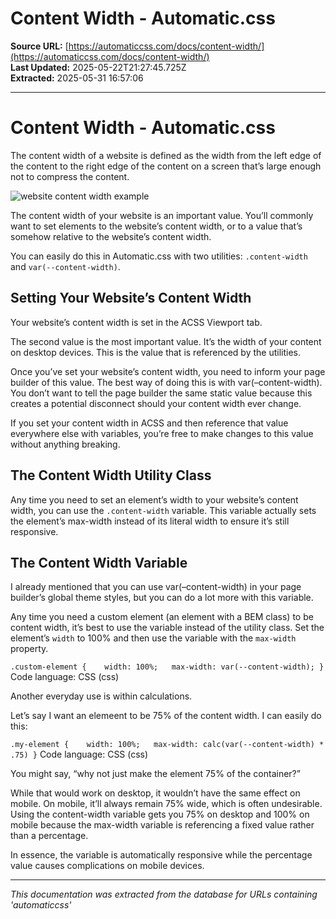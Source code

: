 # Content Width - Automatic.css

**Source URL:** [https://automaticcss.com/docs/content-width/](https://automaticcss.com/docs/content-width/)  
**Last Updated:** 2025-05-22T21:27:45.725Z  
**Extracted:** 2025-05-31 16:57:06

---

# Content Width - Automatic.css

The content width of a website is defined as the width from the left edge of the content to the right edge of the content on a screen that’s large enough not to compress the content.

![website content width example](https://automaticcss.com/wp-content/uploads/CleanShot-2023-08-14-at-21.52.18@2x-1024x552.jpg)

The content width of your website is an important value. You’ll commonly want to set elements to the website’s content width, or to a value that’s somehow relative to the website’s content width.

You can easily do this in Automatic.css with two utilities: `.content-width` and `var(--content-width)`.

## Setting Your Website’s Content Width

Your website’s content width is set in the ACSS Viewport tab.

The second value is the most important value. It’s the width of your content on desktop devices. This is the value that is referenced by the utilities.

Once you’ve set your website’s content width, you need to inform your page builder of this value. The best way of doing this is with var(–content-width). You don’t want to tell the page builder the same static value because this creates a potential disconnect should your content width ever change.

If you set your content width in ACSS and then reference that value everywhere else with variables, you’re free to make changes to this value without anything breaking.

## The Content Width Utility Class

Any time you need to set an element’s width to your website’s content width, you can use the `.content-width` variable. This variable actually sets the element’s max-width instead of its literal width to ensure it’s still responsive.

## The Content Width Variable

I already mentioned that you can use var(–content-width) in your page builder’s global theme styles, but you can do a lot more with this variable.

Any time you need a custom element (an element with a BEM class) to be content width, it’s best to use the variable instead of the utility class. Set the element’s `width` to 100% and then use the variable with the `max-width` property.

`.custom-element {    width: 100%;   max-width: var(--content-width); }`
Code language: CSS (css)

Another everyday use is within calculations.

Let’s say I want an elemeent to be 75% of the content width. I can easily do this:

`.my-element {    width: 100%;   max-width: calc(var(--content-width) * .75) }`
Code language: CSS (css)

You might say, “why not just make the element 75% of the container?”

While that would work on desktop, it wouldn’t have the same effect on mobile. On mobile, it’ll always remain 75% wide, which is often undesirable. Using the content-width variable gets you 75% on desktop and 100% on mobile because the max-width variable is referencing a fixed value rather than a percentage.

In essence, the variable is automatically responsive while the percentage value causes complications on mobile devices.

---

*This documentation was extracted from the database for URLs containing 'automaticcss'*
